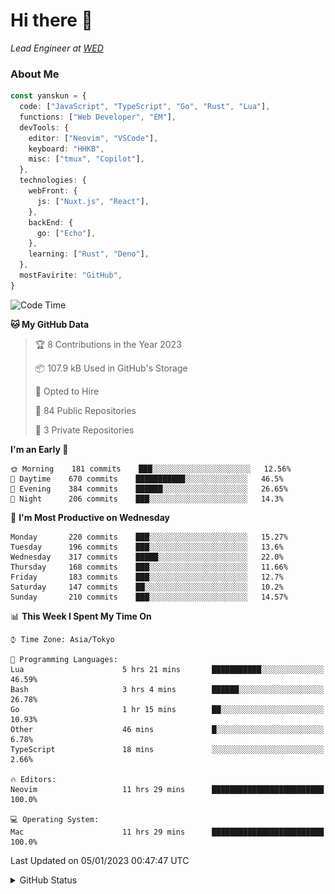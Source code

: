 # Hi there&nbsp;:wave:

_Lead Engineer at [WED](https://github.com/wedinc)_

### About Me

```ts
const yanskun = {
  code: ["JavaScript", "TypeScript", "Go", "Rust", "Lua"],
  functions: ["Web Developer", "EM"],
  devTools: {
    editor: ["Neovim", "VSCode"],
    keyboard: "HHKB",
    misc: ["tmux", "Copilot"],
  },
  technologies: {
    webFront: {
      js: ["Nuxt.js", "React"],
    },
    backEnd: {
      go: ["Echo"],
    },
    learning: ["Rust", "Deno"],
  },
  mostFavirite: "GitHub",
}
```

<!--START_SECTION:waka-->
![Code Time](http://img.shields.io/badge/Code%20Time-66%20hrs%2037%20mins-blue)

**🐱 My GitHub Data** 

> 🏆 8 Contributions in the Year 2023
 > 
> 📦 107.9 kB Used in GitHub's Storage 
 > 
> 💼 Opted to Hire
 > 
> 📜 84 Public Repositories 
 > 
> 🔑 3 Private Repositories  
 > 
**I'm an Early 🐤** 

```text
🌞 Morning    181 commits    ███░░░░░░░░░░░░░░░░░░░░░░   12.56% 
🌆 Daytime    670 commits    ███████████░░░░░░░░░░░░░░   46.5% 
🌃 Evening    384 commits    ██████░░░░░░░░░░░░░░░░░░░   26.65% 
🌙 Night      206 commits    ███░░░░░░░░░░░░░░░░░░░░░░   14.3%

```
📅 **I'm Most Productive on Wednesday** 

```text
Monday       220 commits    ███░░░░░░░░░░░░░░░░░░░░░░   15.27% 
Tuesday      196 commits    ███░░░░░░░░░░░░░░░░░░░░░░   13.6% 
Wednesday    317 commits    █████░░░░░░░░░░░░░░░░░░░░   22.0% 
Thursday     168 commits    ███░░░░░░░░░░░░░░░░░░░░░░   11.66% 
Friday       183 commits    ███░░░░░░░░░░░░░░░░░░░░░░   12.7% 
Saturday     147 commits    ██░░░░░░░░░░░░░░░░░░░░░░░   10.2% 
Sunday       210 commits    ███░░░░░░░░░░░░░░░░░░░░░░   14.57%

```


📊 **This Week I Spent My Time On** 

```text
⌚︎ Time Zone: Asia/Tokyo

💬 Programming Languages: 
Lua                      5 hrs 21 mins       ███████████░░░░░░░░░░░░░░   46.59% 
Bash                     3 hrs 4 mins        ██████░░░░░░░░░░░░░░░░░░░   26.78% 
Go                       1 hr 15 mins        ██░░░░░░░░░░░░░░░░░░░░░░░   10.93% 
Other                    46 mins             █░░░░░░░░░░░░░░░░░░░░░░░░   6.78% 
TypeScript               18 mins             ░░░░░░░░░░░░░░░░░░░░░░░░░   2.66%

🔥 Editors: 
Neovim                   11 hrs 29 mins      █████████████████████████   100.0%

💻 Operating System: 
Mac                      11 hrs 29 mins      █████████████████████████   100.0%

```


 Last Updated on 05/01/2023 00:47:47 UTC
<!--END_SECTION:waka-->

<details>
<summary>GitHub Status</summary>
<picture>
  <source media="(prefers-color-scheme: dark)" srcset="https://raw.githubusercontent.com/yanskun/yanskun/master/profile-summary-card-output/nord_dark/0-profile-details.svg">
 <img src="https://raw.githubusercontent.com/yanskun/yanskun/master/profile-summary-card-output/default/0-profile-details.svg">
</picture>
<br>
<picture>
  <source media="(prefers-color-scheme: dark)" srcset="https://raw.githubusercontent.com/yanskun/yanskun/master/profile-summary-card-output/nord_dark/1-repos-per-language.svg">
 <img src="https://raw.githubusercontent.com/yanskun/yanskun/master/profile-summary-card-output/default/1-repos-per-language.svg">
</picture>
<picture>
  <source media="(prefers-color-scheme: dark)" srcset="https://raw.githubusercontent.com/yanskun/yanskun/master/profile-summary-card-output/nord_dark/2-most-commit-language.svg">
 <img src="https://raw.githubusercontent.com/yanskun/yanskun/master/profile-summary-card-output/default/2-most-commit-language.svg">
</picture>
<br>
<picture>
  <source media="(prefers-color-scheme: dark)" srcset="https://raw.githubusercontent.com/yanskun/yanskun/master/profile-summary-card-output/nord_dark/3-stats.svg">
 <img src="https://raw.githubusercontent.com/yanskun/yanskun/master/profile-summary-card-output/default/3-stats.svg">
</picture>
<picture>
  <source media="(prefers-color-scheme: dark)" srcset="https://raw.githubusercontent.com/yanskun/yanskun/master/profile-summary-card-output/nord_dark/4-productive-time.svg">
 <img src="https://raw.githubusercontent.com/yanskun/yanskun/master/profile-summary-card-output/default/4-productive-time.svg">
</picture>
</details>
